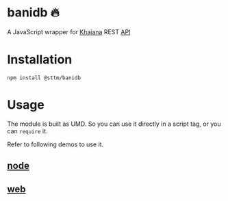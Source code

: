 # banidb 🔥

A JavaScript wrapper for [Khajana](http://banidb.com/) REST [API](https://github.com/KhalisFoundation/BaniDB-API)

# Installation

```
npm install @sttm/banidb
```

# Usage

The module is built as UMD.
So you can use it directly in a script tag, or you can `require` it.

Refer to following demos to use it.

## [node](https://github.com/bogas04/banidb/blob/node/index.js#L1)

## [web](https://github.com/bogas04/banidb/blob/gh-pages/index.js#L1)

